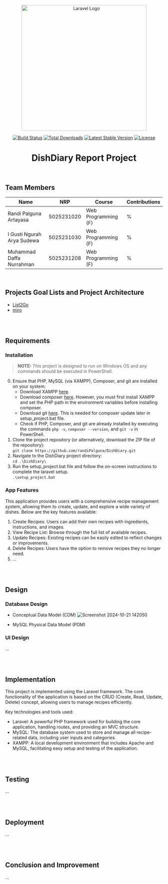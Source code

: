 <p align="center"><a href="https://laravel.com" target="_blank"><img src="https://raw.githubusercontent.com/laravel/art/master/logo-lockup/5%20SVG/2%20CMYK/1%20Full%20Color/laravel-logolockup-cmyk-red.svg" width="400" alt="Laravel Logo"></a></p>

<p align="center">
<a href="https://github.com/laravel/framework/actions"><img src="https://github.com/laravel/framework/workflows/tests/badge.svg" alt="Build Status"></a>
<a href="https://packagist.org/packages/laravel/framework"><img src="https://img.shields.io/packagist/dt/laravel/framework" alt="Total Downloads"></a>
<a href="https://packagist.org/packages/laravel/framework"><img src="https://img.shields.io/packagist/v/laravel/framework" alt="Latest Stable Version"></a>
<a href="https://packagist.org/packages/laravel/framework"><img src="https://img.shields.io/packagist/l/laravel/framework" alt="License"></a>
</p>

<h1 align="center">DishDiary Report Project</h1>

<br>

## Team Members
| Name                       | NRP        | Course              | Contributions |
| ---                        | ---        | ---                 | ---           |
| Randi Palguna Artayasa     | 5025231020 | Web Programming (F) | % |
| I Gusti Ngurah Arya Sudewa | 5025231030 | Web Programming (F) | % |
| Muhammad Daffa Nurrahman   | 5025231208 | Web Programming (F) | % |

<br>

## Projects Goal Lists and Project Architecture
- <a href="https://list2go.io/en/list/-O9_-WEf6HI6P26MifTM" target="_blank">List2Go</a>
- <a href="https://miro.com/welcomeonboard/WU04dm9Xc0JjdUxCVDBhUDhlNGdsT0hVWXd3ZUJuQnRPRFllSlNzcHhqTTd2WXVYaGVxY2o3YmR3azR4YXVtd3wzNDU4NzY0NTg3MTMzNzk1Njc3fDI=?share_link_id=230823000814" target="_blank">miro</a>

<br><br>

## Requirements

### Installation
> **NOTE:** This project is designed to run on Windows OS and any commands should be executed in PowerShell.
0. Ensure that PHP, MySQL (via XAMPP), Composer, and git are installed on your system:
   - Download XAMPP <a href="https://www.apachefriends.org/download.html" target="_blank">here</a>.
   - Download composer <a href="https://getcomposer.org/Composer-Setup.exe" target="_blank">here</a>. However, you must first install XAMPP and set the PHP path in the environment variables before installing composer.
   - Download git <a href="https://git-scm.com/downloads/win" target="_blank">here</a>. This is needed for composer update later in setup_project.bat file.
   - Check if PHP, Composer, and git are already installed by executing the commands `php -v`, `composer --version`, and `git -v` in PowerShell.
1. Clone the project repository (or alternatively, download the ZIP file of the repository):<br>
   `git clone https://github.com/randiPalguna/DishDiary.git`
2. Navigate to the DishDiary project directory:<br>
   `cd .\DishDiary\`
3. Run the setup_project.bat file and follow the on-screen instructions to complete the laravel setup.<br>
   `.\setup_project.bat`

### App Features
This application provides users with a comprehensive recipe management system, allowing them to create, update, and explore a wide variety of dishes. Below are the key features available:
1. Create Recipes: Users can add their own recipes with ingredients, instructions, and images.
2. View Recipe List: Browse through the full list of available recipes.
3. Update Recipes: Existing recipes can be easily edited to reflect changes or improvements.
4. Delete Recipes: Users have the option to remove recipes they no longer need.
5. ...

<br><br>

## Design

### Database Design
- Conceptual Data Model (CDM)
  ![Screenshot 2024-10-21 142050](https://github.com/user-attachments/assets/ed567b90-2824-40c1-90bf-ecdcb1df76f4)

- MySQL Physical Data Model (PDM)


### UI Design
...

<br><br>

## Implementation
This project is implemented using the Laravel framework. The core functionality of the application is based on the CRUD (Create, Read, Update, Delete) concept, allowing users to manage recipes efficiently.

Key technologies and tools used:
- Laravel: A powerful PHP framework used for building the core application, handling routes, and providing an MVC structure.
- MySQL: The database system used to store and manage all recipe-related data, including user inputs and categories.
- XAMPP: A local development environment that includes Apache and MySQL, facilitating easy setup and testing of the application.

<br><br>

## Testing
...

<br><br>

## Deployment
...

<br><br>

## Conclusion and Improvement
...